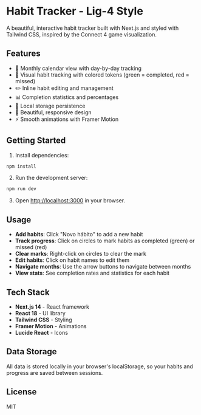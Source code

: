 # Habit Tracker - Lig-4 Style

A beautiful, interactive habit tracker built with Next.js and styled with Tailwind CSS, inspired by the Connect 4 game visualization.

## Features

- 📅 Monthly calendar view with day-by-day tracking
- 🎯 Visual habit tracking with colored tokens (green = completed, red = missed)
- ✏️ Inline habit editing and management
- 📊 Completion statistics and percentages
- 💾 Local storage persistence
- 🎨 Beautiful, responsive design
- ⚡ Smooth animations with Framer Motion

## Getting Started

1. Install dependencies:
```bash
npm install
```

2. Run the development server:
```bash
npm run dev
```

3. Open [http://localhost:3000](http://localhost:3000) in your browser.

## Usage

- **Add habits**: Click "Novo hábito" to add a new habit
- **Track progress**: Click on circles to mark habits as completed (green) or missed (red)
- **Clear marks**: Right-click on circles to clear the mark
- **Edit habits**: Click on habit names to edit them
- **Navigate months**: Use the arrow buttons to navigate between months
- **View stats**: See completion rates and statistics for each habit

## Tech Stack

- **Next.js 14** - React framework
- **React 18** - UI library
- **Tailwind CSS** - Styling
- **Framer Motion** - Animations
- **Lucide React** - Icons

## Data Storage

All data is stored locally in your browser's localStorage, so your habits and progress are saved between sessions.

## License

MIT
